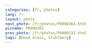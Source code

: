 ```yaml
---
categories: [fr, photos]
lang: fr
layout: photo
next_photo: /fr/photos/P0000364.html
picname: P0000365
prev_photo: /fr/photos/P0000131.html
tags: [Dead Grass, Stuhlberg]
---
```

